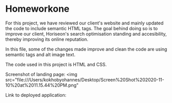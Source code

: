 # Homeworkone
For this project, we have reviewed our client's website and mainly updated the code to include semantic HTML tags. The goal behind doing so is to improve our client, Horiseon's search optimisation standing and accesibility, thereby improving its online reputation.

In this file, some of the changes made improve and clean the code are using semantic tags and alt image text.

The code used in this project is HTML and CSS. 

Screenshot of landing page: <img src="file:///Users/kokhobyohannes/Desktop/Screen%20Shot%202020-11-10%20at%2011.15.44%20PM.png"

Link to deployed application: 

